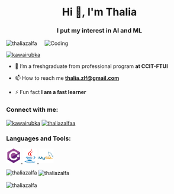 
<h1 align="center">Hi 👋, I'm Thalia</h1>
<h3 align="center">I put my interest in AI and ML </h3>
<img align="right" alt="Coding" width="400" src="https://cdn.dribbble.com/users/1162077/screenshots/3848914/programmer.gif">

<p align="left"> <img src="https://komarev.com/ghpvc/?username=thaliazalfa&label=Profile%20views&color=0e75b6&style=flat" alt="thaliazalfa" /> </p>

<p align="left"> <a href="https://twitter.com/kawairubka" target="blank"><img src="https://img.shields.io/twitter/follow/kawairubka?logo=twitter&style=for-the-badge" alt="kawairubka" /></a> </p>

- 🌱 I’m a freshgraduate from professional program **at CCIT-FTUI**

- 📫 How to reach me **thalia.zlf@gmail.com**

- ⚡ Fun fact **I am a fast learner**

<h3 align="left">Connect with me:</h3>
<p align="left">
<a href="https://twitter.com/kawairubka" target="blank"><img align="center" src="https://raw.githubusercontent.com/rahuldkjain/github-profile-readme-generator/master/src/images/icons/Social/twitter.svg" alt="kawairubka" height="30" width="40" /></a>
<a href="https://instagram.com/thaliazalfaa" target="blank"><img align="center" src="https://raw.githubusercontent.com/rahuldkjain/github-profile-readme-generator/master/src/images/icons/Social/instagram.svg" alt="thaliazalfaa" height="30" width="40" /></a>
</p>

<h3 align="left">Languages and Tools:</h3>
<p align="left"> <a href="https://www.w3schools.com/cs/" target="_blank" rel="noreferrer"> <img src="https://raw.githubusercontent.com/devicons/devicon/master/icons/csharp/csharp-original.svg" alt="csharp" width="40" height="40"/> </a> <a href="https://www.java.com" target="_blank" rel="noreferrer"> <img src="https://raw.githubusercontent.com/devicons/devicon/master/icons/java/java-original.svg" alt="java" width="40" height="40"/> </a> <a href="https://www.mysql.com/" target="_blank" rel="noreferrer"> <img src="https://raw.githubusercontent.com/devicons/devicon/master/icons/mysql/mysql-original-wordmark.svg" alt="mysql" width="40" height="40"/> </a> </p>

<p><img align="left" src="https://github-readme-stats.vercel.app/api/top-langs?username=thaliazalfa&show_icons=true&locale=en&layout=compact" alt="thaliazalfa" /></p>

<p>&nbsp;<img align="center" src="https://github-readme-stats.vercel.app/api?username=thaliazalfa&show_icons=true&locale=en" alt="thaliazalfa" /></p>

<p><img align="center" src="https://github-readme-streak-stats.herokuapp.com/?user=thaliazalfa&" alt="thaliazalfa" /></p>
